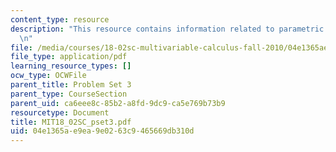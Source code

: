 ```yaml
---
content_type: resource
description: "This resource contains information related to parametric equations.\r\
  \n"
file: /media/courses/18-02sc-multivariable-calculus-fall-2010/04e1365ae9ea9e0263c9465669db310d_MIT18_02SC_pset3.pdf
file_type: application/pdf
learning_resource_types: []
ocw_type: OCWFile
parent_title: Problem Set 3
parent_type: CourseSection
parent_uid: ca6eee8c-85b2-a8fd-9dc9-ca5e769b73b9
resourcetype: Document
title: MIT18_02SC_pset3.pdf
uid: 04e1365a-e9ea-9e02-63c9-465669db310d
---
```

